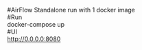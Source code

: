 #AirFlow Standalone run with 1 docker image  
#Run  
docker-compose up  
#UI  
http://0.0.0.0:8080  

